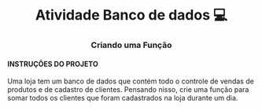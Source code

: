 <h1 align="center" style="font-weight: bold;">Atividade Banco de dados 💻</h1>
<h3 align="center" style="font-weight: bold;">Criando uma Função</h3>

<h4>INSTRUÇÕES DO PROJETO</h4>
<p>Uma loja tem um banco de dados que contém todo o controle de vendas de produtos e de cadastro de clientes. Pensando nisso, crie uma função para somar todos os clientes que foram cadastrados na loja durante um dia. </p>
